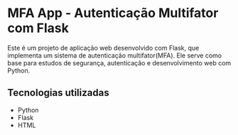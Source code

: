 # MFA App - Autenticação Multifator com Flask

Este é um projeto de aplicação web desenvolvido com Flask, que implementa um sistema de autenticação multifator(MFA). Ele serve como base para estudos de segurança, autenticação e desenvolvimento web com Python.

## Tecnologias utilizadas
- Python
- Flask
- HTML

